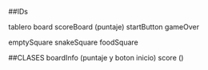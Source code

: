 


##IDs

tablero
board
scoreBoard (puntaje)
startButton
gameOver

emptySquare
snakeSquare
foodSquare

##CLASES
boardInfo  (puntaje y boton inicio)
score ()